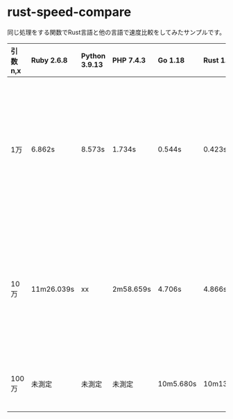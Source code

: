 # rust-speed-compare
同じ処理をする関数でRust言語と他の言語で速度比較をしてみたサンプルです。


|引数n,x|Ruby 2.6.8|Python 3.9.13|PHP 7.4.3|Go 1.18|Rust 1.62.1|めも|
|:---|:---|:---|:---|:---|:---|:---|
|1万|6.862s|8.573s|1.734s|0.544s|0.423s|RustはRubyの約16倍、Pythonの20倍、PHPの約4倍を達成。Goとほぼ互角|
|10万|11m26.039s|xx|2m58.659s|4.706s|4.866s|RustはRUbyの約140倍、PHPの約37倍を達成。ここでもGoとほぼ互角|
|100万|未測定|未測定|未測定|10m5.680s |10m13.068s|僅差だがGoの方が速かった|